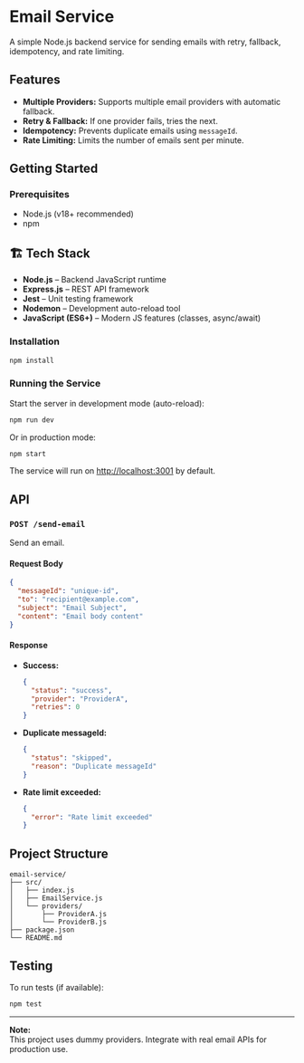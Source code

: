 # Email Service

A simple Node.js backend service for sending emails with retry, fallback, idempotency, and rate limiting.

## Features

- **Multiple Providers:** Supports multiple email providers with automatic fallback.
- **Retry & Fallback:** If one provider fails, tries the next.
- **Idempotency:** Prevents duplicate emails using `messageId`.
- **Rate Limiting:** Limits the number of emails sent per minute.

## Getting Started

### Prerequisites

- Node.js (v18+ recommended)
- npm

## 🏗️ Tech Stack

- **Node.js** – Backend JavaScript runtime
- **Express.js** – REST API framework
- **Jest** – Unit testing framework
- **Nodemon** – Development auto-reload tool
- **JavaScript (ES6+)** – Modern JS features (classes, async/await)

### Installation

```bash
npm install
```

### Running the Service

Start the server in development mode (auto-reload):

```bash
npm run dev
```

Or in production mode:

```bash
npm start
```

The service will run on [http://localhost:3001](http://localhost:3001) by default.

## API

### `POST /send-email`

Send an email.

#### Request Body

```json
{
  "messageId": "unique-id",
  "to": "recipient@example.com",
  "subject": "Email Subject",
  "content": "Email body content"
}
```

#### Response

- **Success:**
  ```json
  {
    "status": "success",
    "provider": "ProviderA",
    "retries": 0
  }
  ```
- **Duplicate messageId:**
  ```json
  {
    "status": "skipped",
    "reason": "Duplicate messageId"
  }
  ```
- **Rate limit exceeded:**
  ```json
  {
    "error": "Rate limit exceeded"
  }
  ```

## Project Structure

```
email-service/
├── src/
│   ├── index.js
│   ├── EmailService.js
│   └── providers/
│       ├── ProviderA.js
│       └── ProviderB.js
├── package.json
└── README.md
```

## Testing

To run tests (if available):

```bash
npm test
```

---

**Note:**  
This project uses dummy providers. Integrate with real email APIs for production use.

